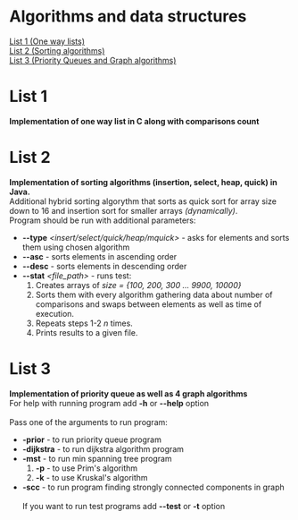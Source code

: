 # Algorithms and data structures

[List 1 (One way lists)](README.md#list-1)\
[List 2 (Sorting algorithms)](README.md#list-2)\
[List 3 (Priority Queues and Graph algorithms)](README.md#list-3)

# List 1 
**Implementation of one way list in C along with comparisons count**

# List 2 
**Implementation of sorting algorithms (insertion, select, heap, quick) in Java.**\
Additional hybrid sorting algorythm that sorts as quick sort for array size down to 16 and insertion sort for smaller arrays *(dynamically)*.\
Program should be run with additional parameters:
* **--type** *<insert/select/quick/heap/mquick>* - asks for elements and sorts them using chosen algorithm
* **--asc** - sorts elements in ascending order
* **--desc** - sorts elements in descending order
* **--stat** *<file_path> <n>* - runs test: 
    1. Creates arrays of *size = {100, 200, 300 ... 9900, 10000}*
    2. Sorts them with every algorithm gathering data about number of comparisons and swaps between elements as well as time of execution. 
    3. Repeats steps 1-2 *n* times.
    4. Prints results to a given file.
   
# List 3
**Implementation of priority queue as well as 4 graph algorithms**\
For help with running program add **-h** or **--help** option\
\
Pass one of the arguments to run program:
* **-prior** - to run priority queue program
* **-dijkstra** - to run dijkstra algorithm program
* **-mst** - to run min spanning tree program
    1. **-p** - to use Prim's algorithm
    2. **-k** - to use Kruskal's algorithm
* **-scc** - to run program finding strongly connected components in graph\
\
If you want to run test programs add **--test** or **-t** option
